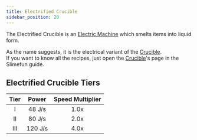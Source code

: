 ```yaml
---
title: Electrified Crucible
sidebar_position: 20
---
```


The Electrified Crucible is an [Electric Machine](Electric-Machines) which smelts items into liquid form.

As the name suggests, it is the electrical variant of the [Crucible](Crucible).  
If you want to know all the recipes, just open the [Crucible](Crucible)'s page in the Slimefun guide.

## Electrified Crucible Tiers

| Tier | Power  | Speed Multiplier |
| :--: | :----: | :--------------: |
| I    | 48 J/s | 1.0x             |
| II   | 80 J/s | 2.0x             |
| III  | 120 J/s | 4.0x            |
